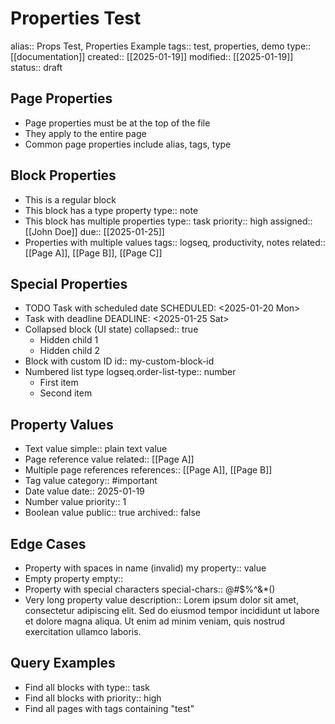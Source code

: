 # Properties Test
alias:: Props Test, Properties Example
tags:: test, properties, demo
type:: [[documentation]]
created:: [[2025-01-19]]
modified:: [[2025-01-19]]
status:: draft

## Page Properties
- Page properties must be at the top of the file
- They apply to the entire page
- Common page properties include alias, tags, type

## Block Properties
- This is a regular block
- This block has a type property
  type:: note
- This block has multiple properties
  type:: task
  priority:: high
  assigned:: [[John Doe]]
  due:: [[2025-01-25]]
- Properties with multiple values
  tags:: logseq, productivity, notes
  related:: [[Page A]], [[Page B]], [[Page C]]

## Special Properties
- TODO Task with scheduled date
  SCHEDULED: <2025-01-20 Mon>
- Task with deadline
  DEADLINE: <2025-01-25 Sat>
- Collapsed block (UI state)
  collapsed:: true
  - Hidden child 1
  - Hidden child 2
- Block with custom ID
  id:: my-custom-block-id
- Numbered list type
  logseq.order-list-type:: number
  - First item
  - Second item

## Property Values
- Text value
  simple:: plain text value
- Page reference value
  related:: [[Page A]]
- Multiple page references
  references:: [[Page A]], [[Page B]]
- Tag value
  category:: #important
- Date value
  date:: 2025-01-19
- Number value
  priority:: 1
- Boolean value
  public:: true
  archived:: false

## Edge Cases
- Property with spaces in name (invalid)
  my property:: value
- Empty property
  empty::
- Property with special characters
  special-chars:: @#$%^&*()
- Very long property value
  description:: Lorem ipsum dolor sit amet, consectetur adipiscing elit. Sed do eiusmod tempor incididunt ut labore et dolore magna aliqua. Ut enim ad minim veniam, quis nostrud exercitation ullamco laboris.

## Query Examples
- Find all blocks with type:: task
- Find all blocks with priority:: high
- Find all pages with tags containing "test"